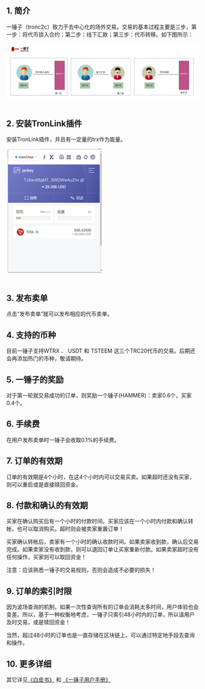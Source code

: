 ## 1. 简介
一锤子（tronc2c）致力于去中心化的场外交易。交易的基本过程主要是三步，第一步：将代币锁入合约；第二步：线下汇款；第三步：代币转移。如下图所示：

![trade](./images/trade.jpg)
<br><br>

## 2. 安装TronLink插件
安装TronLink插件，并且有一定量的trx作为能量。

<img src="./images/tronlink.jpg" style="width:250px;"><br><br>


## 3. 发布卖单
点击“发布卖单”就可以发布相应的代币卖单。

## 4. 支持的币种
目前一锤子支持WTRX 、 USDT 和 TSTEEM 这三个TRC20代币的交易。后期还会再添加热门的币种，敬请期待。

## 5. 一锤子的奖励
对于第一轮就交易成功的订单，则奖励一个锤子(HAMMER)：卖家0.6个，买家0.4个。

## 6. 手续费
在用户发布卖单时一锤子会收取0.1%的手续费。

## 7. 订单的有效期
订单的有效期是4个小时，在这4个小时内可以交易买卖。如果超时还没有买家，则可以重启或是直接赎回资金。

## 8. 付款和确认的有效期
买家在确认购买后有一个小时的付款时间。买家应该在一个小时内付款和确认转帐，也可以取消购买。超时则会被卖家重置订单！

买家确认转帐后，卖家有一个小时的确认收款时间。如果卖家收到款，确认后交易完成。如果卖家没有收到款，则可以退回订单让买家重新付款。如果卖家超时没有任何操作，买家则可以取回资金！

注意：应该熟悉一锤子的交易规则，否则会造成不必要的损失！

## 9. 订单的索引时限
因为波场查询的机制，如果一次性查询所有的订单会消耗太多时间，用户体验也会变差。所以，基于一种权衡地考虑，一锤子只索引48小时内的订单，所以请用户及时交易，或是赎回资金！

当然，超过48小时的订单也是一直存储在区块链上，可以通过特定地手段去查询和操作。

## 10. 更多详细
其它详见[《白皮书》](https://github.com/tronc2c/whitepaper) 和 [《一锤子用户手册》](https://steemjiang.com:8081/ipfs/QmZr8UtfqaLdeVR4GHKKy57EWw5N7tdKz9s7BtTFxjJZLY)
